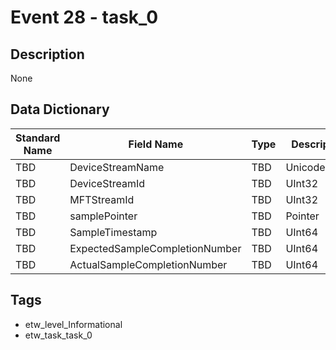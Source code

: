 # Event 28 - task_0

## Description
None

## Data Dictionary
|Standard Name|Field Name|Type|Description|Sample Value|
|---|---|---|---|---|
|TBD|DeviceStreamName|TBD|UnicodeString|None|None|
|TBD|DeviceStreamId|TBD|UInt32|None|None|
|TBD|MFTStreamId|TBD|UInt32|None|None|
|TBD|samplePointer|TBD|Pointer|None|None|
|TBD|SampleTimestamp|TBD|UInt64|None|None|
|TBD|ExpectedSampleCompletionNumber|TBD|UInt64|None|None|
|TBD|ActualSampleCompletionNumber|TBD|UInt64|None|None|

## Tags
* etw_level_Informational
* etw_task_task_0